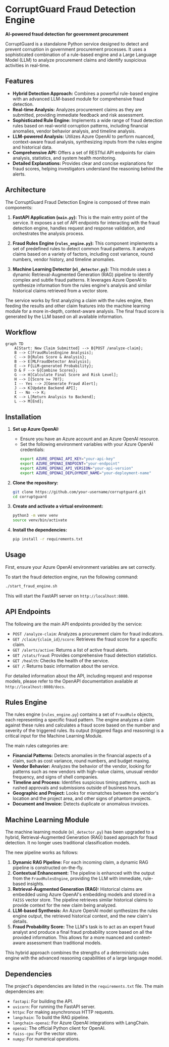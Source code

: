 # CorruptGuard Fraud Detection Engine

**AI-powered fraud detection for government procurement**

CorruptGuard is a standalone Python service designed to detect and prevent corruption in government procurement processes. It uses a sophisticated combination of a rule-based engine and a Large Language Model (LLM) to analyze procurement claims and identify suspicious activities in real-time.

## Features

- **Hybrid Detection Approach:** Combines a powerful rule-based engine with an advanced LLM-based module for comprehensive fraud detection.
- **Real-time Analysis:** Analyzes procurement claims as they are submitted, providing immediate feedback and risk assessment.
- **Sophisticated Rule Engine:** Implements a wide range of fraud detection rules based on real-world corruption patterns, including financial anomalies, vendor behavior analysis, and timeline analysis.
- **LLM-powered Analysis:** Utilizes Azure OpenAI to perform nuanced, context-aware fraud analysis, synthesizing inputs from the rules engine and historical data.
- **Comprehensive API:** Offers a set of RESTful API endpoints for claim analysis, statistics, and system health monitoring.
- **Detailed Explanations:** Provides clear and concise explanations for fraud scores, helping investigators understand the reasoning behind the alerts.

## Architecture

The CorruptGuard Fraud Detection Engine is composed of three main components:

1.  **FastAPI Application (`main.py`):** This is the main entry point of the service. It exposes a set of API endpoints for interacting with the fraud detection engine, handles request and response validation, and orchestrates the analysis process.

2.  **Fraud Rules Engine (`rules_engine.py`):** This component implements a set of predefined rules to detect common fraud patterns. It analyzes claims based on a variety of factors, including cost variance, round numbers, vendor history, and timeline anomalies.

3.  **Machine Learning Detector (`ml_detector.py`):** This module uses a dynamic Retrieval-Augmented Generation (RAG) pipeline to identify complex and subtle fraud patterns. It leverages Azure OpenAI to synthesize information from the rules engine's analysis and similar historical claims retrieved from a vector store.

The service works by first analyzing a claim with the rules engine, then feeding the results and other claim features into the machine learning module for a more in-depth, context-aware analysis. The final fraud score is generated by the LLM based on all available information.

## Workflow

```mermaid
graph TD
    A[Start: New Claim Submitted] --> B{POST /analyze-claim};
    B --> C[FraudRulesEngine Analysis];
    C --> D{Rules Score & Analysis};
    B --> E[MLFraudDetector Analysis];
    E --> F{LLM-generated Probability};
    D & F --> G{Combine Scores};
    G --> H[Calculate Final Score and Risk Level];
    H --> I{Score >= 70?};
    I -- Yes --> J[Generate Fraud Alert];
    J --> K[Update Backend API];
    I -- No --> K;
    K --> L[Return Analysis to Backend];
    L --> M[End];
```

## Installation

1.  **Set up Azure OpenAI:**
    - Ensure you have an Azure account and an Azure OpenAI resource.
    - Set the following environment variables with your Azure OpenAI credentials:
      ```bash
      export AZURE_OPENAI_API_KEY="your-api-key"
      export AZURE_OPENAI_ENDPOINT="your-endpoint"
      export AZURE_OPENAI_API_VERSION="your-api-version"
      export AZURE_OPENAI_DEPLOYMENT_NAME="your-deployment-name"
      ```

2.  **Clone the repository:**
    ```bash
    git clone https://github.com/your-username/corruptguard.git
    cd corruptguard
    ```

3.  **Create and activate a virtual environment:**
    ```bash
    python3 -m venv venv
    source venv/bin/activate
    ```

4.  **Install the dependencies:**
    ```bash
    pip install -r requirements.txt
    ```

## Usage

First, ensure your Azure OpenAI environment variables are set correctly.

To start the fraud detection engine, run the following command:

```bash
./start_fraud_engine.sh
```

This will start the FastAPI server on `http://localhost:8080`.

## API Endpoints

The following are the main API endpoints provided by the service:

-   `POST /analyze-claim`: Analyzes a procurement claim for fraud indicators.
-   `GET /claim/{claim_id}/score`: Retrieves the fraud score for a specific claim.
-   `GET /alerts/active`: Returns a list of active fraud alerts.
-   `GET /stats/fraud`: Provides comprehensive fraud detection statistics.
-   `GET /health`: Checks the health of the service.
-   `GET /`: Returns basic information about the service.

For detailed information about the API, including request and response models, please refer to the OpenAPI documentation available at `http://localhost:8080/docs`.

## Rules Engine

The rules engine (`rules_engine.py`) contains a set of `FraudRule` objects, each representing a specific fraud pattern. The engine analyzes a claim against these rules and calculates a fraud score based on the number and severity of the triggered rules. Its output (triggered flags and reasoning) is a critical input for the Machine Learning Module.

The main rules categories are:

-   **Financial Patterns:** Detects anomalies in the financial aspects of a claim, such as cost variance, round numbers, and budget maxing.
-   **Vendor Behavior:** Analyzes the behavior of the vendor, looking for patterns such as new vendors with high-value claims, unusual vendor frequency, and signs of shell companies.
-   **Timeline and Process:** Identifies suspicious timing patterns, such as rushed approvals and submissions outside of business hours.
-   **Geographic and Project:** Looks for mismatches between the vendor's location and the project area, and other signs of phantom projects.
-   **Document and Invoice:** Detects duplicate or anomalous invoices.

## Machine Learning Module

The machine learning module (`ml_detector.py`) has been upgraded to a hybrid, Retrieval-Augmented Generation (RAG) based approach for fraud detection. It no longer uses traditional classification models.

The new pipeline works as follows:

1.  **Dynamic RAG Pipeline:** For each incoming claim, a dynamic RAG pipeline is constructed on-the-fly.
2.  **Contextual Enhancement:** The pipeline is enhanced with the output from the `FraudRulesEngine`, providing the LLM with immediate, rule-based insights.
3.  **Retrieval-Augmented Generation (RAG):** Historical claims are embedded using Azure OpenAI's embedding models and stored in a `FAISS` vector store. The pipeline retrieves similar historical claims to provide context for the new claim being analyzed.
4.  **LLM-based Synthesis:** An Azure OpenAI model synthesizes the rules engine output, the retrieved historical context, and the new claim's details.
5.  **Fraud Probability Score:** The LLM's task is to act as an expert fraud analyst and produce a final fraud probability score based on all the provided information. This allows for a more nuanced and context-aware assessment than traditional models.

This hybrid approach combines the strengths of a deterministic rules engine with the advanced reasoning capabilities of a large language model.

## Dependencies

The project's dependencies are listed in the `requirements.txt` file. The main dependencies are:

-   `fastapi`: For building the API.
-   `uvicorn`: For running the FastAPI server.
-   `httpx`: For making asynchronous HTTP requests.
-   `langchain`: To build the RAG pipeline.
-   `langchain-openai`: For Azure OpenAI integrations with LangChain.
-   `openai`: The official Python client for OpenAI.
-   `faiss-cpu`: For the vector store.
-   `numpy`: For numerical operations.
